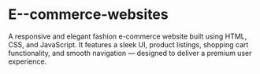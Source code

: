 # E--commerce-websites
A responsive and elegant fashion e-commerce website built using HTML, CSS, and JavaScript. It features a sleek UI, product listings, shopping cart functionality, and smooth navigation — designed to deliver a premium user experience.
